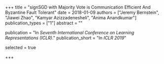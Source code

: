 +++
title = "signSGD with Majority Vote is Communication Efficient And Byzantine Fault Tolerant"
date = 2018-01-09
authors = ["Jeremy Bernstein", "Jiawei Zhao", "Kamyar Azizzadenesheli", "Anima Anandkumar"]
publication_types = ["1"]
abstract = ""

publication = "In *Seventh International Conference on Learning Representations (ICLR)*."
publication_short = "In *ICLR 2019*"

selected = true

+++

